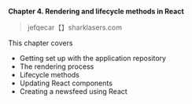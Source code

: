 **Chapter 4. Rendering and lifecycle methods in React**

> jefqecar【】sharklasers.com

This chapter covers
- Getting set up with the application repository
- The rendering process
- Lifecycle methods
- Updating React components
- Creating a newsfeed using React

